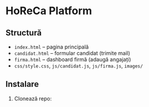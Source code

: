 # HoReCa Platform

## Structură
- `index.html` – pagina principală
- `candidat.html` – formular candidat (trimite mail)
- `firma.html` – dashboard firmă (adaugă angajați)
- `css/style.css`, `js/candidat.js`, `js/firma.js`, `images/`

## Instalare
1. Clonează repo:
